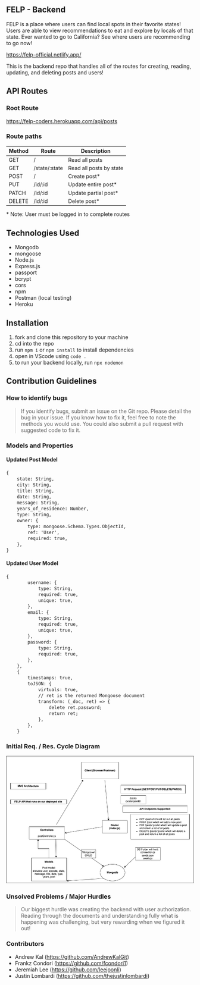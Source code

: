 ## FELP - Backend

FELP is a place where users can find local spots in their favorite states! Users are able to view recommendations to eat and explore by locals of that state. Ever wanted to go to California? See where users are recommending to go now!

https://felp-official.netlify.app/

This is the backend repo that handles all of the routes for creating, reading, updating, and deleting posts and users!

## API Routes

### Root Route

https://felp-coders.herokuapp.com/api/posts

### Route paths

| Method | Route         | Description             |
| ------ | ------------- | ----------------------- |
| GET    | /             | Read all posts          |
| GET    | /state/:state | Read all posts by state |
| POST   | /             | Create post\*           |
| PUT    | /id/:id       | Update entire post\*    |
| PATCH  | /id/:id       | Update partial post\*   |
| DELETE | /id/:id       | Delete post\*           |

\* Note: User must be logged in to complete routes

## Technologies Used

- Mongodb
- mongoose
- Node.js
- Express.js
- passport
- bcrypt
- cors
- npm
- Postman (local testing)
- Heroku

## Installation

1. fork and clone this repository to your machine
2. cd into the repo
3. run `npm i` or `npm install` to install dependencies
4. open in VScode using `code .`
5. to run your backend locally, run `npx nodemon`

## Contribution Guidelines

### How to identify bugs

> If you identify bugs, submit an issue on the Git repo. Please detail the bug in your issue. If you know how to fix it, feel free to note the methods you would use. You could also submit a pull request with suggested code to fix it.

### Models and Properties

#### Updated Post Model

```
{
	state: String,
	city: String,
	title: String,
	date: String,
	message: String,
	years_of_residence: Number,
	type: String,
	owner: {
		type: mongoose.Schema.Types.ObjectId,
		ref: 'User',
		required: true,
	},
}
```

#### Updated User Model

```
{
		username: {
			type: String,
			required: true,
			unique: true,
		},
		email: {
			type: String,
			required: true,
			unique: true,
		},
		password: {
			type: String,
			required: true,
		},
	},
	{
		timestamps: true,
		toJSON: {
			virtuals: true,
			// ret is the returned Mongoose document
			transform: (_doc, ret) => {
				delete ret.password;
				return ret;
			},
		},
	}
```

### Initial Req. / Res. Cycle Diagram

![Req/Res Diagram](./planning/FELP_req_res.png)

### Unsolved Problems / Major Hurdles

> Our biggest hurdle was creating the backend with user authorization. Reading through the documents and understanding fully what is happening was challenging, but very rewarding when we figured it out!

### Contributors

- Andrew Kal (https://github.com/AndrewKalGit)
- Frankz Condori (https://github.com/fcondori1)
- Jeremiah Lee (https://github.com/leejoonli)
- Justin Lombardi (https://github.com/thejustinlombardi)
